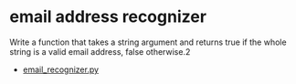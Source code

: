 # email address recognizer

Write a function that takes a string argument and returns true if the whole string is a valid email address, false otherwise.2
-   [email_recognizer.py](email_recognizer.py)
